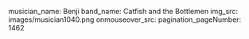musician_name: Benji
band_name: Catfish and the Bottlemen
img_src: images/musician1040.png
onmouseover_src: 
pagination_pageNumber: 1462